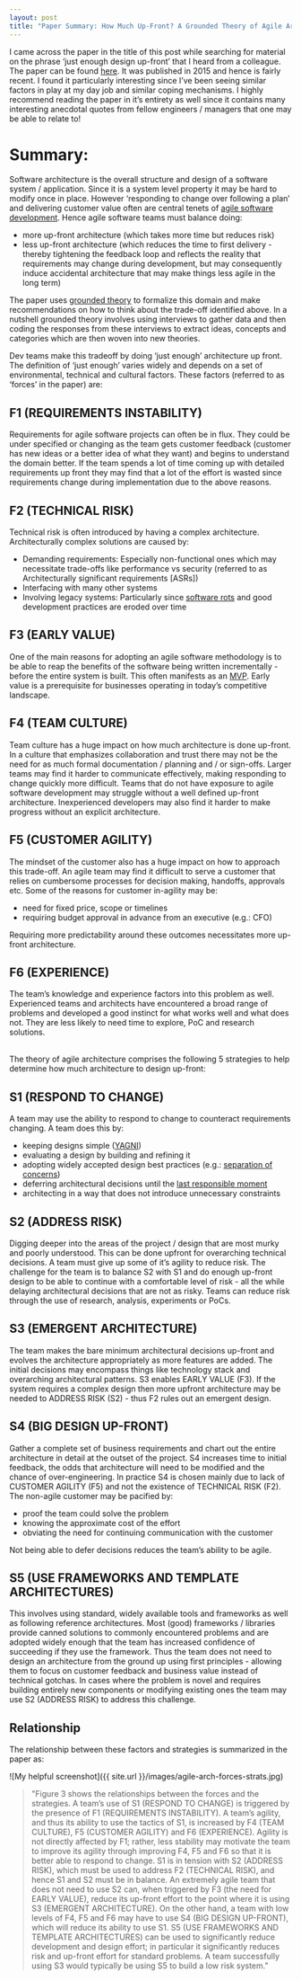 ```yaml
---
layout: post
title: "Paper Summary: How Much Up-Front? A Grounded Theory of Agile Architecture"
---
```


I came across the paper in the title of this post while searching for material on the phrase ‘just enough design up-front’ that I heard from a colleague. The paper can be found [here](https://ecs.victoria.ac.nz/foswiki/pub/Main/TechnicalReportSeries/ECSTR15-01.pdf).
It was published in 2015 and hence is fairly recent. I found it particularly interesting since I’ve been seeing similar factors in play at my day job and similar coping mechanisms.
I highly recommend reading the paper in it’s entirety as well since it contains many interesting anecdotal quotes from fellow engineers / managers that one may be able to relate to!

# Summary:

Software architecture is the overall structure and design of a software system / application. Since it is a system level property it may be hard to modify once in place. However ‘responding to change over following a plan’ and delivering customer value often are central tenets of [agile software development](http://agilemanifesto.org/). Hence agile software teams must balance doing:

- more up-front architecture (which takes more time but reduces risk)
- less up-front architecture (which reduces the time to first delivery - thereby tightening the feedback loop and reflects the reality that requirements may change during development, but may consequently induce accidental architecture that may make things less agile in the long term)

The paper uses [grounded theory](https://en.wikipedia.org/wiki/Grounded_theory) to formalize this domain and make recommendations on how to think about the trade-off identified above. In a nutshell grounded theory involves using interviews to gather data and then coding the responses from these interviews to extract ideas, concepts and categories which are then woven into new theories.

Dev teams make this tradeoff by doing ‘just enough’ architecture up front. The definition of ‘just enough’ varies widely and depends on a set of environmental, technical and cultural factors. These factors (referred to as ‘forces’ in the paper) are:

## F1 (REQUIREMENTS INSTABILITY)
Requirements for agile software projects can often be in flux. They could be under specified or changing as the team gets customer feedback (customer has new ideas or a better idea of what they want) and begins to understand the domain better.
If the team spends a lot of time coming up with detailed requirements up front they may find that a lot of the effort is wasted since requirements change during implementation due to the above reasons.

## F2 (TECHNICAL RISK)
Technical risk is often introduced by having a complex architecture.
Architecturally complex solutions are caused by:

- Demanding requirements: Especially non-functional ones which may necessitate trade-offs like performance vs security (referred to as Architecturally significant requirements [ASRs])
- Interfacing with many other systems
- Involving legacy systems: Particularly since [software rots](https://en.wikipedia.org/wiki/Software_rot) and good development practices are eroded over time

## F3 (EARLY VALUE)
One of the main reasons for adopting an agile software methodology is to be able to reap the benefits of the software being written incrementally - before the entire system is built. This often manifests as an [MVP](https://en.wikipedia.org/wiki/Minimum_viable_product). Early value is a prerequisite for businesses operating in today’s competitive landscape.

## F4 (TEAM CULTURE)
Team culture has a huge impact on how much architecture is done up-front.
In a culture that emphasizes collaboration and trust there may not be the need for as much formal documentation / planning and / or sign-offs. Larger teams may find it harder to communicate effectively, making responding to change quickly more difficult. Teams that do not have exposure to agile software development may struggle without a well defined up-front architecture. Inexperienced developers may also find it harder to make progress without an explicit architecture.

## F5 (CUSTOMER AGILITY)
The mindset of the customer also has a huge impact on how to approach this trade-off.
An agile team may find it difficult to serve a customer that relies on cumbersome processes for decision making, handoffs, approvals etc.
Some of the reasons for customer in-agility may be:

- need for fixed price, scope or timelines
- requiring budget approval in advance from an executive (e.g.: CFO)

Requiring more predictability around these outcomes necessitates more up-front architecture.

## F6 (EXPERIENCE)
The team’s knowledge and experience factors into this problem as well.
Experienced teams and architects have encountered a broad range of problems and developed a good instinct for what works well and what does not. They are less likely to need time to explore, PoC and research solutions.

<br>
The theory of agile architecture comprises the following 5 strategies to help determine how much architecture to design up-front:

## S1 (RESPOND TO CHANGE)
A team may use the ability to respond to change to counteract requirements changing. A team does this by:

- keeping designs simple ([YAGNI](https://en.wikipedia.org/wiki/You_aren%27t_gonna_need_it))
- evaluating a design by building and refining it
- adopting widely accepted design best practices (e.g.: [separation of concerns](https://en.wikipedia.org/wiki/Separation_of_concerns))
- deferring architectural decisions until the [last responsible moment](https://blog.codinghorror.com/the-last-responsible-moment/)
- architecting in a way that does not introduce unnecessary constraints

## S2 (ADDRESS RISK)
Digging deeper into the areas of the project / design that are most murky and poorly understood. This can be done upfront for overarching technical decisions.
A team must give up some of it’s agility to reduce risk. The challenge for the team is to balance S2 with S1 and do enough up-front design to be able to continue with a comfortable level of risk - all the while delaying architectural decisions that are not as risky.
Teams can reduce risk through the use of research, analysis, experiments or PoCs.

## S3 (EMERGENT ARCHITECTURE)
The team makes the bare minimum architectural decisions up-front and evolves the architecture appropriately as more features are added. The initial decisions may encompass things like technology stack and overarching architectural patterns.
S3 enables EARLY VALUE (F3). If the system requires a complex design then more upfront architecture may be needed to ADDRESS RISK (S2) - thus F2 rules out an emergent design.

## S4 (BIG DESIGN UP-FRONT)
Gather a complete set of business requirements and chart out the entire architecture in detail at the outset of the project. S4 increases time to initial feedback, the odds that architecture will need to be modified and the chance of over-engineering.
In practice S4 is chosen mainly due to lack of CUSTOMER AGILITY (F5) and not the existence of TECHNICAL RISK (F2).
The non-agile customer may be pacified by:

- proof the team could solve the problem
- knowing the approximate cost of the effort
- obviating the need for continuing communication with the customer

Not being able to defer decisions reduces the team’s ability to be agile.

## S5 (USE FRAMEWORKS AND TEMPLATE ARCHITECTURES)
This involves using standard, widely available tools and frameworks as well as following reference architectures.
Most (good) frameworks / libraries provide canned solutions to commonly encountered problems and are adopted widely enough that the team has increased confidence of succeeding if they use the framework. Thus the team does not need to design an architecture from the ground up using first principles - allowing them to focus on customer feedback and business value instead of technical gotchas.
In cases where the problem is novel and requires building entirely new components or modifying existing ones the team may use S2 (ADDRESS RISK) to address this challenge.

## Relationship

The relationship between these factors and strategies is summarized in the paper as:

![My helpful screenshot]({{ site.url }}/images/agile-arch-forces-strats.jpg)

> "Figure 3 shows the relationships between the forces and the strategies. A team’s use of S1 (RESPOND TO CHANGE) is triggered by the presence of F1 (REQUIREMENTS INSTABILITY). A team’s agility, and thus its ability to use the tactics of S1, is increased by F4 (TEAM CULTURE), F5 (CUSTOMER AGILITY) and F6 (EXPERIENCE). Agility is not directly affected by F1; rather, less stability may motivate the team to improve its agility through improving F4, F5 and F6 so that it is better able to respond to change. S1 is in tension with S2 (ADDRESS RISK), which must be used to address F2 (TECHNICAL RISK), and hence S1 and S2 must be in balance. An extremely agile team that does not need to use S2 can, when triggered by F3 (the need for EARLY VALUE), reduce its up-front effort to the point where it is using S3 (EMERGENT ARCHITECTURE). On the other hand, a team with low levels of F4, F5 and F6 may have to use S4 (BIG DESIGN UP-FRONT), which will reduce its ability to use S1. S5 (USE FRAMEWORKS AND TEMPLATE ARCHITECTURES) can be used to significantly reduce development and design effort; in particular it significantly reduces risk and up-front effort for standard problems. A team successfully using S3 would typically be using S5 to build a low risk system."

